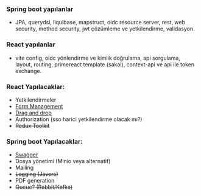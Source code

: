 ### Spring boot yapılanlar
- JPA, querydsl, liquibase, mapstruct, oidc resource server, rest, web security, method security, jwt çözümleme ve yetkilendirme, validasyon. 

### React yapılanlar
- vite config, oidc yönlendirme ve kimlik doğrulama, api sorgulama, layout, routing, primereact template (sakai), context-api ve api ile token exchange.

### React Yapılacaklar:
- Yetkilendirmeler
- [Form Management](https://formik.org/)
- [Drag and drop](https://atlassian.design/components/pragmatic-drag-and-drop/about)
- Authorization (sso harici yetkilendirme olacak mı?)
- ~~Redux Toolkit~~

### Spring boot Yapılacaklar:
- [Swagger](https://swagger.io/)
- Dosya yönetimi (Minio veya alternatif)
- Mailing
- ~~Logging (Javers)~~
- PDF generation
- ~~Queue? (Rabbit/Kafka)~~

